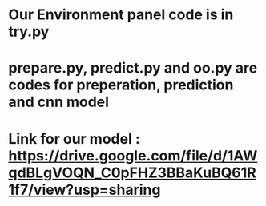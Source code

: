 # Our Environment panel code is in try.py 
# prepare.py, predict.py and oo.py are codes for preperation, prediction and cnn model
# Link for our model : https://drive.google.com/file/d/1AWqdBLgVOQN_C0pFHZ3BBaKuBQ61R1f7/view?usp=sharing 

